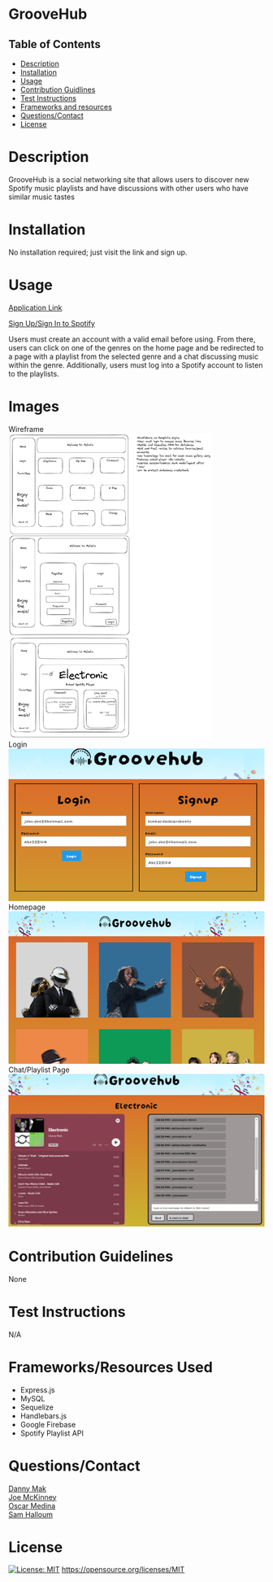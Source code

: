 # GrooveHub

  ##  Table of Contents 
   - [Description](#desc) 
   - [Installation](#ins)
   - [Usage](#use)
   - [Contribution Guidlines](#con) 
   - [Test Instructions](#test)
   - [Frameworks and resources](#frame)
   - [Questions/Contact](#ques)
   - [License](#license) 
  
  # Description <a id="desc"></a>
  GrooveHub is a social networking site that allows users to discover new Spotify music playlists and have discussions with other users who have similar music tastes
  
  # Installation <a id="ins"></a>
  No installation required; just visit the link and sign up.
  
  # Usage <a id="use"></a>

  [Application Link](https://groovehub-2023.herokuapp.com/)

  [Sign Up/Sign In to Spotify](https://open.spotify.com/)

  Users must create an account with a valid email before using. From there, users can click on one of the genres on the home page and be redirected to a page with a playlist from the selected genre and a chat discussing music within the genre. Additionally, users must log into a Spotify account to listen to the playlists.


  # Images
  Wireframe
  <br>
  <img src="./public/images/Music%20app%20proposal.png" width ="400" height="600">
  <br>
  Login
  <br>
  <img src="./public/images/Groovehub%20Login.png" width ="600" height="300">
  <br>
  Homepage
  <br>
  <img src="./public/images/GrooveHub%20Homepage.png" width ="600" height="300">
  <br>
  Chat/Playlist Page
  <br>
  <img src="./public/images/Chat%20Page.png" width ="600" height="300">
  # Contribution Guidelines <a id="con"></a>
  None
  
  # Test Instructions <a id="test"></a>
  N/A

  # Frameworks/Resources Used <a id="frame"></a>
  - Express.js
  - MySQL
  - Sequelize
  - Handlebars.js
  - Google Firebase
  - Spotify Playlist API

  
  # Questions/Contact <a id="ques"></a>
  <a href="https://github.com/Dannymak1993">Danny Mak</a>
  <br>
  <a href="https://github.com/Joecode22">Joe McKinney</a>
  <br>
  <a href="https://github.com/oscarmedina234">Oscar Medina</a>
  <br>
  <a href="https://github.com/SamH16205">Sam Halloum</a>
  

  # License
  [![License: MIT](https://img.shields.io/badge/License-MIT-yellow.svg)](https://opensource.org/licenses/MIT) https://opensource.org/licenses/MIT 
  <a id="license"></a>
  